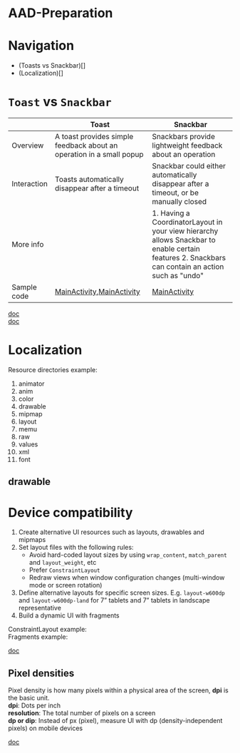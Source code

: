 # AAD-Preparation

# Navigation
- (Toasts vs Snackbar)[]         
- (Localization)[]      


# ```Toast``` vs ```Snackbar```       
|             | Toast                                                                | Snackbar            |
|-------------|----------------------------------------------------------------------|-----------------------------------------------------------------------------------------------------------|
| Overview    | A toast provides simple feedback about an operation in a small popup | Snackbars provide lightweight feedback about an operation                                                                                         |
| Interaction | Toasts automatically disappear after a timeout                       | Snackbar could either automatically disappear after a timeout, or be manually closed                                                           |
| More info   |                                                                      | 1. Having a CoordinatorLayout in your view hierarchy allows Snackbar to enable certain features 2. Snackbars can contain an action such as "undo"|
| Sample code | [MainActivity],[MainActivity]                                        | [MainActivity]      |


[doc](https://developer.android.com/guide/topics/ui/notifiers/toasts)       
[doc](https://developer.android.com/reference/android/support/design/widget/Snackbar)       


# Localization
Resource directories example:       
1. animator     
2. anim     
3. color        
4. drawable     
5. mipmap       
6. layout       
7. memu     
8. raw      
9. values       
10. xml     
11. font        

## drawable


# Device compatibility
1. Create alternative UI resources such as layouts, drawables and mipmaps     
2. Set layout files with the following rules:       
    - Avoid hard-coded layout sizes by using ```wrap_content```, ```match_parent``` and ```layout_weight```, etc        
    - Prefer ```ConstraintLayout```     
    - Redraw views when window configuration changes (multi-window mode or screen rotation)        
3. Define alternative layouts for specific screen sizes. E.g. ```layout-w600dp``` and ```layout-w600dp-land``` for 7” tablets and 7” tablets in landscape representative        
4. Build a dynamic UI with fragments        

ConstraintLayout example: []()      
Fragments example: []()     

[doc](https://developer.android.com/training/multiscreen/screensizes)

## Pixel densities
Pixel density is how many pixels within a physical area of the screen, **dpi** is the basic unit.       
**dpi**: Dots per inch      
**resolution**: The total number of pixels on a screen      
**dp or dip**: Instead of px (pixel), measure UI with dp (density-independent pixels) on mobile devices       


[doc](https://developer.android.com/guide/practices/screens_support)        






[MainActivity]:<https://github.com/Catherine22/AAD-Preparation/blob/master/app/src/main/java/com/catherine/materialdesignapp/MainActivity.java>